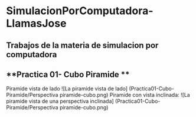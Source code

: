 # SimulacionPorComputadora-LlamasJose
## Trabajos de la materia de simulacion por computadora
## **Practica 01- Cubo Piramide ** 
Piramide vista de lado 
![La piramide vista de lado] (Practica01-Cubo-Piramide/Perspectiva piramide-cubo.png)
Piramide con vista inclinada:
![La piramide vista de una perspectiva inclinada] (Practica01-Cubo-Piramide/Perspectiva piramide-cubo.png)
